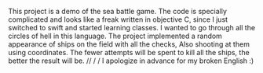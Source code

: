 This project is a demo of the sea battle game.
The code is specially complicated and looks like a freak written in objective C, 
since I just switched to swift and started 
learning classes. I wanted to go through all the circles of hell in this language.
The project implemented a random appearance of ships on the field with all the checks,
Also shooting at them using coordinates.
The fewer attempts will be spent to kill all the ships, the better the result will be.
//
/
/
I apologize in advance for my broken English :)

